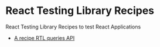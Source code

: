 # React Testing Library Recipes

React Testing Library Recipes to test React Applications

- [A recipe RTL queries API](./queries)
